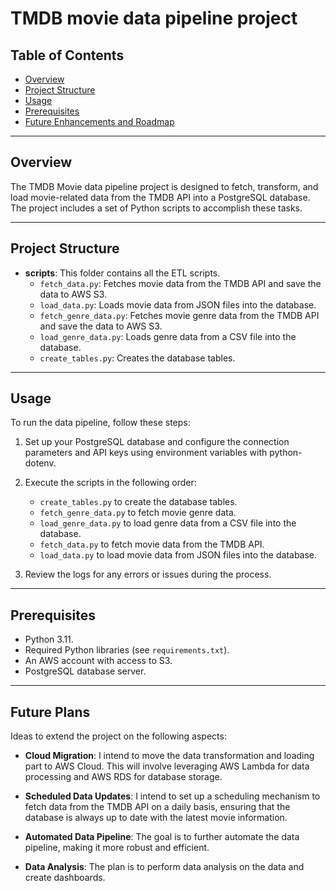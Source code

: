 # TMDB movie data pipeline project

## Table of Contents

- [Overview](#overview)
- [Project Structure](#project-structure)
- [Usage](#usage)
- [Prerequisites](#prerequisites)
- [Future Enhancements and Roadmap](#future-enhancements-and-roadmap)

---

## Overview

The TMDB Movie data pipeline project is designed to fetch, transform, and load movie-related data from the TMDB API into a PostgreSQL database. The project includes a set of Python scripts to accomplish these tasks.

---

## Project Structure

- **scripts**: This folder contains all the ETL scripts.
  - `fetch_data.py`: Fetches movie data from the TMDB API and save the data to AWS S3.
  - `load_data.py`: Loads movie data from JSON files into the database.
  - `fetch_genre_data.py`: Fetches movie genre data from the TMDB API and save the data to AWS S3.
  - `load_genre_data.py`: Loads genre data from a CSV file into the database.
  - `create_tables.py`: Creates the database tables.

---

## Usage

To run the data pipeline, follow these steps:

1. Set up your PostgreSQL database and configure the connection parameters and API keys using environment variables with python-dotenv.

2. Execute the scripts in the following order:
   - `create_tables.py` to create the database tables.
   - `fetch_genre_data.py` to fetch movie genre data.
   - `load_genre_data.py` to load genre data from a CSV file into the database.
   - `fetch_data.py` to fetch movie data from the TMDB API.
   - `load_data.py` to load movie data from JSON files into the database.

3. Review the logs for any errors or issues during the process.

---

## Prerequisites

- Python 3.11.
- Required Python libraries (see `requirements.txt`).
- An AWS account with access to S3.
- PostgreSQL database server.

---

## Future Plans

Ideas to extend the project on the following aspects:

- **Cloud Migration**: I intend to move the data transformation and loading part to AWS Cloud. This will involve leveraging AWS Lambda for data processing and AWS RDS for database storage.

- **Scheduled Data Updates**: I intend to set up a scheduling mechanism to fetch data from the TMDB API on a daily basis, ensuring that the database is always up to date with the latest movie information.

- **Automated Data Pipeline**: The goal is to further automate the data pipeline, making it more robust and efficient.

- **Data Analysis**: The plan is to perform data analysis on the data and create dashboards.